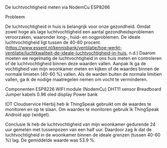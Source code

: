 De luchtvochtigheid  meten via NodemCu ESP8266


Probleem

De luchtvochtigheid in huis is belangrijk voor onze gezondheid. Omdat zowel hoge als lage luchtvochtigheid een aantal gezondheidsproblemen veroorzaken, waaronder long-, huid- en oogproblemen. De ideale luchtvochtigheid ligt tussen de 40-60 procent. (https://www.essent.nl/kennisbank/ventilatie/hoe-werkt-ventilatie/luchtkwaliteit-de-ideale-luchtvochtigheid-in-huis, n.d.)
Daarom moeten we regelmatig de luchtvochtigheid in ons huis meten en controleren of de luchtvochtigheid binnen deze waarden vallen.
Aanpak
Ik ga de vochtigheid van mijn woonkamer meten en kijken of de waardes binnen de normale limieten (40-60 %) vallen. Als de warden buiten de normale limitien vallen, ga ik de nodige maatregelen nemen om vocht te verminderen.

Componenten
 	ESP8226 WIFI module (NodemCu)
 	DHT11 sensor
 	Breadboard
 	Jumper kabels
 	0.96 oled display
 	Power bank

IOT Cloudservice
Hierbij heb ik ThingSpeak  gebruikt om de waardes te monitoren en op te slaan. Om waardes te monitoren gebruik ik ThingSpeak Android app (widget).

Conclusie
Ik heb de luchtvochtigheid van mijn woonkamer gedurende 24 uur gemeten met tussenpozen van een half uur. Daardoor zag ik dat de luchtvochtigheid in de woonkamer binnen de ideale grenzen (tussen 40-60 %) lag. De gemiddelde waarde was 53.9 %.








